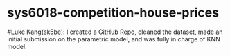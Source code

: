 # sys6018-competition-house-prices
#Luke Kang(sk5be): I created a GitHub Repo, cleaned the dataset, made an initial submission on the parametric model, and was fully in charge of  KNN model.

